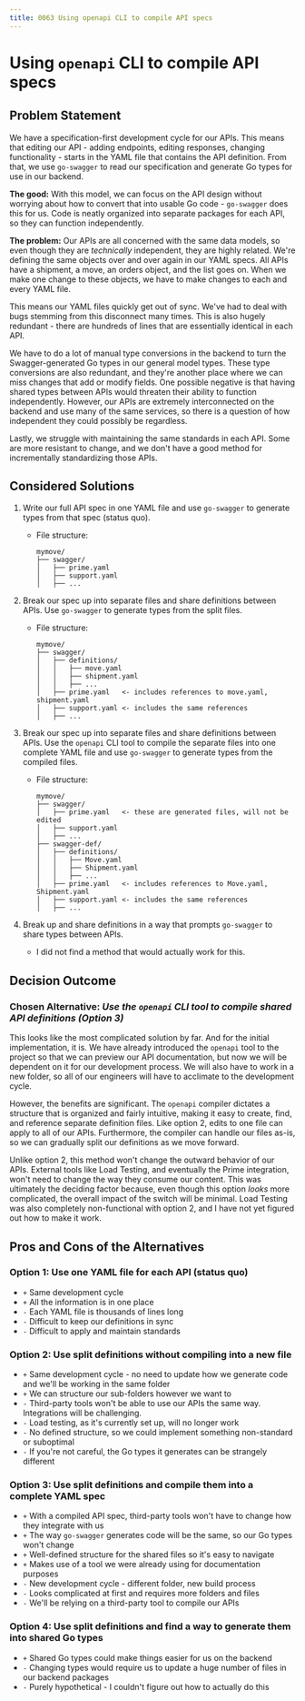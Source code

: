 ```yaml
---
title: 0063 Using openapi CLI to compile API specs
---
```

# Using `openapi` CLI to compile API specs

## Problem Statement

We have a specification-first development cycle for our APIs. This means that editing our API - adding endpoints,
editing responses, changing functionality - starts in the YAML file that contains the API definition. From that, we use
`go-swagger` to read our specification and generate Go types for use in our backend.

**The good:** With this model, we can focus on the API design without worrying about how to convert that into usable Go
code - `go-swagger` does this for us. Code is neatly organized into separate packages for each API, so they can function
independently.

**The problem:** Our APIs are all concerned with the same data models, so even though they are _technically_
independent, they are highly related. We're defining the same objects over and over again in our YAML specs. All APIs
have a shipment, a move, an orders object, and the list goes on. When we make one change to these objects, we have to
make changes to each and every YAML file.

This means our YAML files quickly get out of sync. We've had to deal with bugs stemming from this disconnect many times.
This is also hugely redundant - there are hundreds of lines that are essentially identical in each API.

We have to do a lot of manual type conversions in the backend to turn the Swagger-generated Go types in our general
model types. These type conversions are also redundant, and they're another place where we can miss changes that add or
modify fields. One possible negative is that having shared types between APIs would threaten their ability to function
independently. However, our APIs are extremely interconnected on the backend and use many of the same services, so there
is a question of how independent they could possibly be regardless.

Lastly, we struggle with maintaining the same standards in each API. Some are more resistant to change, and we don't
have a good method for incrementally standardizing those APIs.

## Considered Solutions

1. Write our full API spec in one YAML file and use `go-swagger` to generate types from that spec (status quo).
   - File structure:

     ```text
     mymove/
     ├── swagger/
     │   ├── prime.yaml
     │   ├── support.yaml
     │   ├── ...
     ```

2. Break our spec up into separate files and share definitions between APIs. Use `go-swagger` to generate types from
the split files.
   - File structure:

     ```text
     mymove/
     ├── swagger/
     │   ├── definitions/
     │   │   ├── move.yaml
     │   │   ├── shipment.yaml
     │   │   ├── ...
     │   ├── prime.yaml   <- includes references to move.yaml, shipment.yaml
     │   ├── support.yaml <- includes the same references
     │   ├── ...
     ```

3. Break our spec up into separate files and share definitions between APIs. Use the `openapi` CLI tool to compile the
separate files into one complete YAML file and use `go-swagger` to generate types from the compiled files.
   - File structure:

     ```text
     mymove/
     ├── swagger/
     │   ├── prime.yaml   <- these are generated files, will not be edited
     │   ├── support.yaml
     │   ├── ...
     ├── swagger-def/
     │   ├── definitions/
     │   │   ├── Move.yaml
     │   │   ├── Shipment.yaml
     │   │   ├── ...
     │   ├── prime.yaml   <- includes references to Move.yaml, Shipment.yaml
     │   ├── support.yaml <- includes the same references
     │   ├── ...
     ```

4. Break up and share definitions in a way that prompts `go-swagger` to share types between APIs.
   - I did not find a method that would actually work for this.

## Decision Outcome

### Chosen Alternative: _Use the `openapi` CLI tool to compile shared API definitions (Option 3)_

This looks like the most complicated solution by far. And for the initial implementation, it is. We have already
introduced the `openapi` tool to the project so that we can preview our API documentation, but now we will be dependent
on it for our development process. We will also have to work in a new folder, so all of our engineers will have to
acclimate to the development cycle.

However, the benefits are significant. The `openapi` compiler dictates a structure that is organized and fairly
intuitive, making it easy to create, find, and reference separate definition files. Like option 2, edits to one file can
apply to all of our APIs. Furthermore, the compiler can handle our files as-is, so we can gradually split our
definitions as we move forward.

Unlike option 2, this method won't change the outward behavior of our APIs. External tools like Load Testing, and
eventually the Prime integration, won't need to change the way they consume our content. This was ultimately the
deciding factor because, even though this option _looks_ more complicated, the overall impact of the switch will be
minimal. Load Testing was also completely non-functional with option 2, and I have not yet figured out how to make it
work.

## Pros and Cons of the Alternatives

### Option 1: Use one YAML file for each API (status quo)

- `+` Same development cycle
- `+` All the information is in one place
- `-` Each YAML file is thousands of lines long
- `-` Difficult to keep our definitions in sync
- `-` Difficult to apply and maintain standards

### Option 2: Use split definitions without compiling into a new file

- `+` Same development cycle - no need to update how we generate code and we'll be working in the same folder
- `+` We can structure our sub-folders however we want to
- `-` Third-party tools won't be able to use our APIs the same way. Integrations will
be challenging.
- `-` Load testing, as it's currently set up, will no longer work
- `-` No defined structure, so we could implement something non-standard or suboptimal
- `-` If you're not careful, the Go types it generates can be strangely different

### Option 3: Use split definitions and compile them into a complete YAML spec

- `+` With a compiled API spec, third-party tools won't have to change how they integrate with us
- `+` The way `go-swagger` generates code will be the same, so our Go types won't change
- `+` Well-defined structure for the shared files so it's easy to navigate
- `+` Makes use of a tool we were already using for documentation purposes
- `-` New development cycle - different folder, new build process
- `-` Looks complicated at first and requires more folders and files
- `-` We'll be relying on a third-party tool to compile our APIs

### Option 4: Use split definitions and find a way to generate them into shared Go types

- `+` Shared Go types could make things easier for us on the backend
- `-` Changing types would require us to update a huge number of files in our backend packages
- `-` Purely hypothetical - I couldn't figure out how to actually do this
